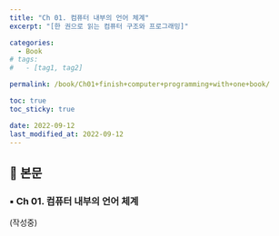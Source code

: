 ```yaml
---
title: "Ch 01. 컴퓨터 내부의 언어 체계"
excerpt: "[한 권으로 읽는 컴퓨터 구조와 프로그래밍]"

categories:
  - Book
# tags:
#   - [tag1, tag2]

permalink: /book/Ch01+finish+computer+programming+with+one+book/

toc: true
toc_sticky: true

date: 2022-09-12
last_modified_at: 2022-09-12
---
```


## 🦥 본문

### ▪ Ch 01. 컴퓨터 내부의 언어 체계 
(작성중)